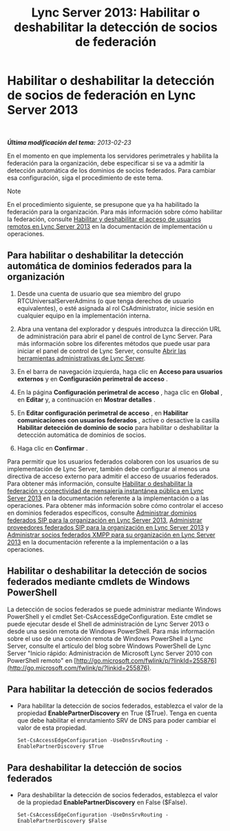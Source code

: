 ﻿---
title: 'Lync Server 2013: Habilitar o deshabilitar la detección de socios de federación'
TOCTitle: Habilitar o deshabilitar la detección de socios de federación
ms:assetid: 91fd036b-b1af-47cf-b1cf-0aa0a783c2aa
ms:mtpsurl: https://technet.microsoft.com/es-es/library/Gg182550(v=OCS.15)
ms:contentKeyID: 48276033
ms.date: 01/07/2017
mtps_version: v=OCS.15
ms.translationtype: HT
---

# Habilitar o deshabilitar la detección de socios de federación en Lync Server 2013

 

_**Última modificación del tema:** 2013-02-23_

En el momento en que implementa los servidores perimetrales y habilita la federación para la organización, debe especificar si se va a admitir la detección automática de los dominios de socios federados. Para cambiar esa configuración, siga el procedimiento de este tema.


> [!NOTE]
> En el procedimiento siguiente, se presupone que ya ha habilitado la federación para la organización. Para más información sobre cómo habilitar la federación, consulte <A href="lync-server-2013-enable-or-disable-remote-user-access.md">Habilitar y deshabilitar el acceso de usuarios remotos en Lync Server 2013</A> en la documentación de implementación u operaciones.



## Para habilitar o deshabilitar la detección automática de dominios federados para la organización

1.  Desde una cuenta de usuario que sea miembro del grupo RTCUniversalServerAdmins (o que tenga derechos de usuario equivalentes), o esté asignada al rol CsAdministrator, inicie sesión en cualquier equipo en la implementación interna.

2.  Abra una ventana del explorador y después introduzca la dirección URL de administración para abrir el panel de control de Lync Server. Para más información sobre los diferentes métodos que puede usar para iniciar el panel de control de Lync Server, consulte [Abrir las herramientas administrativas de Lync Server](lync-server-2013-open-lync-server-administrative-tools.md).

3.  En el barra de navegación izquierda, haga clic en **Acceso para usuarios externos** y en **Configuración perimetral de acceso** .

4.  En la página **Configuración perimetral de acceso** , haga clic en **Global** , en **Editar** y, a continuación en **Mostrar detalles** .

5.  En **Editar configuración perimetral de acceso** , en **Habilitar comunicaciones con usuarios federados** , active o desactive la casilla **Habilitar detección de dominio de socio** para habilitar o deshabilitar la detección automática de dominios de socios.

6.  Haga clic en **Confirmar** .

Para permitir que los usuarios federados colaboren con los usuarios de su implementación de Lync Server, también debe configurar al menos una directiva de acceso externo para admitir el acceso de usuarios federados. Para obtener más información, consulte [Habilitar o deshabilitar la federación y conectividad de mensajería instantánea pública en Lync Server 2013](lync-server-2013-enable-or-disable-federation-and-public-im-connectivity.md) en la documentación referente a la implementación o a las operaciones. Para obtener más información sobre cómo controlar el acceso en dominios federados específicos, consulte [Administrar dominios federados SIP para la organización en Lync Server 2013](lync-server-2013-manage-sip-federated-domains-for-your-organization.md), [Administrar proveedores federados SIP para la organización en Lync Server 2013](lync-server-2013-manage-sip-federated-providers-for-your-organization.md) y [Administrar socios federados XMPP para su organización en Lync Server 2013](lync-server-2013-manage-xmpp-federated-partners-for-your-organization.md) en la documentación referente a la implementación o a las operaciones.

## Habilitar o deshabilitar la detección de socios federados mediante cmdlets de Windows PowerShell

La detección de socios federados se puede administrar mediante Windows PowerShell y el cmdlet Set-CsAccessEdgeConfiguration. Este cmdlet se puede ejecutar desde el Shell de administración de Lync Server 2013 o desde una sesión remota de Windows PowerShell. Para más información sobre el uso de una conexión remota de Windows PowerShell a Lync Server, consulte el artículo del blog sobre Windows PowerShell de Lync Server "Inicio rápido: Administración de Microsoft Lync Server 2010 con PowerShell remoto" en [http://go.microsoft.com/fwlink/p/?linkId=255876](http://go.microsoft.com/fwlink/p/?linkid=255876).

## Para habilitar la detección de socios federados

  - Para habilitar la detección de socios federados, establezca el valor de la propiedad **EnablePartnerDiscovery** en True ($True). Tenga en cuenta que debe habilitar el enrutamiento SRV de DNS para poder cambiar el valor de esta propiedad.
    
        Set-CsAccessEdgeConfiguration -UseDnsSrvRouting -EnablePartnerDiscovery $True

## Para deshabilitar la detección de socios federados

  - Para deshabilitar la detección de socios federados, establezca el valor de la propiedad **EnablePartnerDiscovery** en False ($False).
    
        Set-CsAccessEdgeConfiguration -UseDnsSrvRouting -EnablePartnerDiscovery $False

